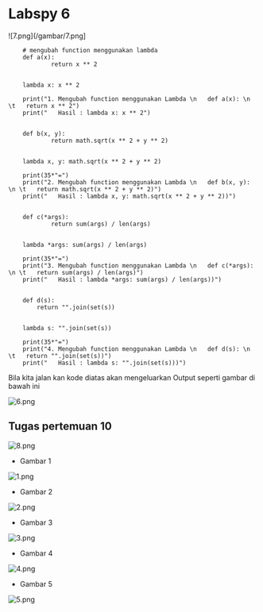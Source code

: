 # Labspy 6

![7.png](/gambar/7.png]



		# mengubah function menggunakan lambda
		def a(x):
    		    return x ** 2


		lambda x: x ** 2

		print("1. Mengubah function menggunakan Lambda \n   def a(x): \n \t   return x ** 2")
		print("   Hasil : lambda x: x ** 2")


		def b(x, y):
    		    return math.sqrt(x ** 2 + y ** 2)


		lambda x, y: math.sqrt(x ** 2 + y ** 2)

		print(35*"=")
		print("2. Mengubah function menggunakan Lambda \n   def b(x, y): \n \t   return math.sqrt(x ** 2 + y ** 2)")
		print("   Hasil : lambda x, y: math.sqrt(x ** 2 + y ** 2))")


		def c(*args):
   	     	    return sum(args) / len(args)


		lambda *args: sum(args) / len(args)
	
		print(35*"=")
		print("3. Mengubah function menggunakan Lambda \n   def c(*args): \n \t   return sum(args) / len(args)")
		print("   Hasil : lambda *args: sum(args) / len(args))")

	
		def d(s):
	   	    return "".join(set(s))


		lambda s: "".join(set(s))

		print(35*"=")
		print("4. Mengubah function menggunakan Lambda \n   def d(s): \n \t   return "".join(set(s))")
		print("   Hasil : lambda s: "".join(set(s)))")




Bila kita jalan kan kode diatas akan mengeluarkan Output seperti gambar di bawah ini

![6.png](gambar/6.png)




## Tugas pertemuan 10

![8.png](/gambar/8.png)


* Gambar 1

![1.png](/gambar/1.png)


* Gambar 2

![2.png](/gambar/2.png)

* Gambar 3 

![3.png](/gambar/3.png)

* Gambar 4

![4.png](/gambar/4.png)

* Gambar 5

![5.png](/gambar/5.png)

